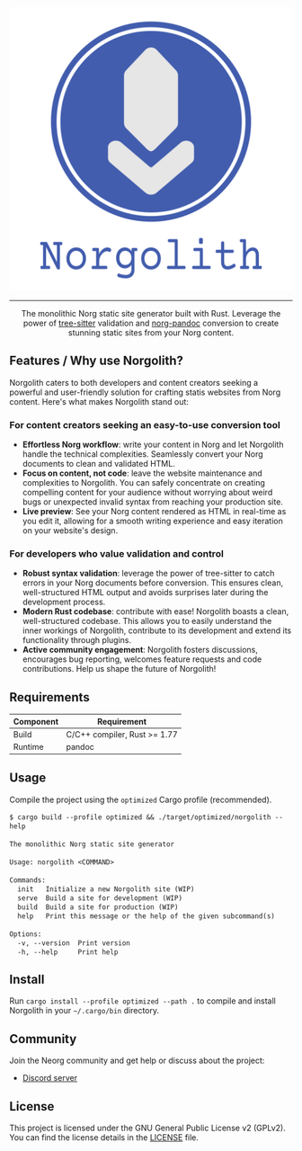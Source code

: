 <div align="center">

<img src="./res/norgolith_text.png" alt="Norgolith logo"/>

---

The monolithic Norg static site generator built with Rust. Leverage the power of [tree-sitter]
validation and [norg-pandoc] conversion to create stunning static sites from your Norg content.

</div>

## Features / Why use Norgolith?

Norgolith caters to both developers and content creators seeking a powerful and user-friendly
solution for crafting statis websites from Norg content. Here's what makes Norgolith stand out:

### For content creators seeking an easy-to-use conversion tool

- **Effortless Norg workflow**: write your content in Norg and let Norgolith handle the technical
  complexities. Seamlessly convert your Norg documents to clean and validated HTML.
- **Focus on content, not code**: leave the website maintenance and complexities to Norgolith. You
  can safely concentrate on creating compelling content for your audience without worrying about
  weird bugs or unexpected invalid syntax from reaching your production site.
- **Live preview**: See your Norg content rendered as HTML in real-time as you edit it, allowing for
  a smooth writing experience and easy iteration on your website's design.

### For developers who value validation and control

- **Robust syntax validation**: leverage the power of tree-sitter to catch errors in your Norg
  documents before conversion. This ensures clean, well-structured HTML output and avoids surprises
  later during the development process.
- **Modern Rust codebase**: contribute with ease! Norgolith boasts a clean, well-structured codebase.
  This allows you to easily understand the inner workings of Norgolith, contribute to its
  development and extend its functionality through plugins.
- **Active community engagement**: Norgolith fosters discussions, encourages bug reporting,
  welcomes feature requests and code contributions. Help us shape the future of Norgolith!

## Requirements

| Component |         Requirement          |
|-----------|------------------------------|
| Build     | C/C++ compiler, Rust >= 1.77 |
| Runtime   | pandoc                       |

## Usage

Compile the project using the `optimized` Cargo profile (recommended).

```
$ cargo build --profile optimized && ./target/optimized/norgolith --help

The monolithic Norg static site generator

Usage: norgolith <COMMAND>

Commands:
  init   Initialize a new Norgolith site (WIP)
  serve  Build a site for development (WIP)
  build  Build a site for production (WIP)
  help   Print this message or the help of the given subcommand(s)

Options:
  -v, --version  Print version
  -h, --help     Print help
```

## Install

Run `cargo install --profile optimized --path .` to compile and install Norgolith in your `~/.cargo/bin` directory.

## Community

Join the Neorg community and get help or discuss about the project:

- [Discord server](https://discord.gg/T6EgTAX7ht)

## License

This project is licensed under the GNU General Public License v2 (GPLv2).
You can find the license details in the [LICENSE](./LICENSE) file.


[tree-sitter]: https://tree-sitter.github.io/tree-sitter/
[norg-pandoc]: https://github.com/boltlessengineer/norg-pandoc
